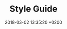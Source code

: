 ---
layout: post
title: Style Guide
image: 8.jpg
date: 2018-03-02 13:35:20 +0200
tags:
categories: guide
---